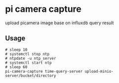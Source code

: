 # pi camera capture
upload picamera image base on influxdb query result

## Usage

```shell
# sleep 10
# systemctl stop ntp
# ntpdate -u ntp_server
# systemctl start ntp
# sleep 60
pi-camera-capture time-query-server upload-minio-server/bucket/directory
```
